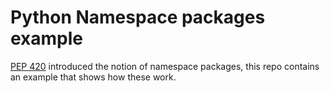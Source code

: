 # Python Namespace packages example

[PEP 420](https://www.python.org/dev/peps/pep-0420/) introduced the notion of namespace packages, this repo contains an example that shows how these work.
